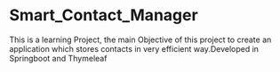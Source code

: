 # Smart_Contact_Manager
This is a learning Project, the main Objective of this project to create an application which stores contacts in very efficient way.Developed in Springboot and Thymeleaf
